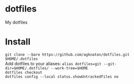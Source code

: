 # dotfiles
My dotfiles

# Install  
`git clone --bare https://github.com/agknaton/dotfiles.git $HOME/.dotfiles`  
Add dotfiles to your aliases: `alias dotfiles=git --git-dir=$HOME/.dotfiles/ --work-tree=$HOME`  
`dotfiles checkout`  
`dotfiles config --local status.showUntrackedFiles no`  

